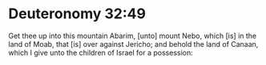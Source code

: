 # Deuteronomy 32:49

Get thee up into this mountain Abarim, [unto] mount Nebo, which [is] in the land of Moab, that [is] over against Jericho; and behold the land of Canaan, which I give unto the children of Israel for a possession:
